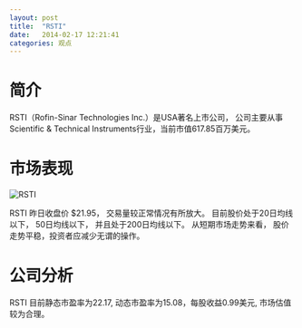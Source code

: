 ```yaml
---
layout: post
title:  "RSTI"
date:   2014-02-17 12:21:41
categories: 观点
---
```


# 简介
RSTI（Rofin-Sinar Technologies Inc.）是USA著名上市公司，
公司主要从事Scientific & Technical Instruments行业，当前市值617.85百万美元。

# 市场表现

![RSTI](http://finviz.com/chart.ashx?t=RSTI&ty=c&ta=1&p=d&s=l)

RSTI 昨日收盘价 $21.95，
交易量较正常情况有所放大。
目前股价处于20日均线以下，
50日均线以下，
并且处于200日均线以下。
从短期市场走势来看，
股价走势平稳，投资者应减少无谓的操作。

# 公司分析
RSTI 目前静态市盈率为22.17, 动态市盈率为15.08，每股收益0.99美元,
市场估值较为合理。
